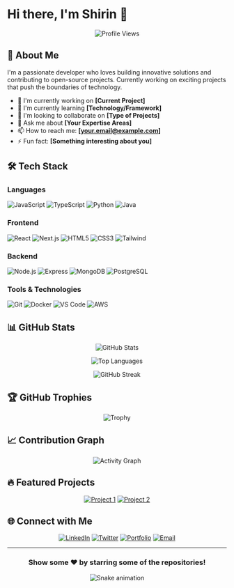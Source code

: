 # Hi there, I'm Shirin 👋

<div align="center">

  ![Profile Views](https://komarev.com/ghpvc/?username=yourusername&color=blueviolet&style=flat-square)

</div>

## 🚀 About Me

I'm a passionate developer who loves building innovative solutions and contributing to open-source projects. Currently working on exciting projects that push the boundaries of technology.

- 🔭 I'm currently working on **[Current Project]**
- 🌱 I'm currently learning **[Technology/Framework]**
- 👯 I'm looking to collaborate on **[Type of Projects]**
- 💬 Ask me about **[Your Expertise Areas]**
- 📫 How to reach me: **[your.email@example.com]**
- ⚡ Fun fact: **[Something interesting about you]**

## 🛠️ Tech Stack

### Languages
![JavaScript](https://img.shields.io/badge/-JavaScript-F7DF1E?style=flat-square&logo=javascript&logoColor=black)
![TypeScript](https://img.shields.io/badge/-TypeScript-3178C6?style=flat-square&logo=typescript&logoColor=white)
![Python](https://img.shields.io/badge/-Python-3776AB?style=flat-square&logo=python&logoColor=white)
![Java](https://img.shields.io/badge/-Java-007396?style=flat-square&logo=java&logoColor=white)

### Frontend
![React](https://img.shields.io/badge/-React-61DAFB?style=flat-square&logo=react&logoColor=black)
![Next.js](https://img.shields.io/badge/-Next.js-000000?style=flat-square&logo=next.js&logoColor=white)
![HTML5](https://img.shields.io/badge/-HTML5-E34F26?style=flat-square&logo=html5&logoColor=white)
![CSS3](https://img.shields.io/badge/-CSS3-1572B6?style=flat-square&logo=css3&logoColor=white)
![Tailwind](https://img.shields.io/badge/-Tailwind_CSS-38B2AC?style=flat-square&logo=tailwind-css&logoColor=white)

### Backend
![Node.js](https://img.shields.io/badge/-Node.js-339933?style=flat-square&logo=node.js&logoColor=white)
![Express](https://img.shields.io/badge/-Express-000000?style=flat-square&logo=express&logoColor=white)
![MongoDB](https://img.shields.io/badge/-MongoDB-47A248?style=flat-square&logo=mongodb&logoColor=white)
![PostgreSQL](https://img.shields.io/badge/-PostgreSQL-336791?style=flat-square&logo=postgresql&logoColor=white)

### Tools & Technologies
![Git](https://img.shields.io/badge/-Git-F05032?style=flat-square&logo=git&logoColor=white)
![Docker](https://img.shields.io/badge/-Docker-2496ED?style=flat-square&logo=docker&logoColor=white)
![VS Code](https://img.shields.io/badge/-VS_Code-007ACC?style=flat-square&logo=visual-studio-code&logoColor=white)
![AWS](https://img.shields.io/badge/-AWS-232F3E?style=flat-square&logo=amazon-aws&logoColor=white)

## 📊 GitHub Stats

<div align="center">

  ![GitHub Stats](https://github-readme-stats.vercel.app/api?username=yourusername&show_icons=true&theme=radical&hide_border=true&bg_color=0D1117)

  ![Top Languages](https://github-readme-stats.vercel.app/api/top-langs/?username=yourusername&layout=compact&theme=radical&hide_border=true&bg_color=0D1117)

  ![GitHub Streak](https://github-readme-streak-stats.herokuapp.com/?user=yourusername&theme=radical&hide_border=true&background=0D1117)

</div>

## 🏆 GitHub Trophies

<div align="center">

  ![Trophy](https://github-profile-trophy.vercel.app/?username=yourusername&theme=radical&no-frame=true&no-bg=true&row=1&column=7)

</div>

## 📈 Contribution Graph

<div align="center">

  ![Activity Graph](https://github-readme-activity-graph.vercel.app/graph?username=yourusername&theme=react-dark&hide_border=true&area=true)

</div>

## 🔥 Featured Projects

<div align="center">

[![Project 1](https://github-readme-stats.vercel.app/api/pin/?username=yourusername&repo=project1&theme=radical&hide_border=true&bg_color=0D1117)](https://github.com/yourusername/project1)
[![Project 2](https://github-readme-stats.vercel.app/api/pin/?username=yourusername&repo=project2&theme=radical&hide_border=true&bg_color=0D1117)](https://github.com/yourusername/project2)

</div>

## 🌐 Connect with Me

<div align="center">

  [![LinkedIn](https://img.shields.io/badge/-LinkedIn-0A66C2?style=for-the-badge&logo=linkedin&logoColor=white)](https://linkedin.com/in/yourprofile)
  [![Twitter](https://img.shields.io/badge/-Twitter-1DA1F2?style=for-the-badge&logo=twitter&logoColor=white)](https://twitter.com/yourhandle)
  [![Portfolio](https://img.shields.io/badge/-Portfolio-000000?style=for-the-badge&logo=vercel&logoColor=white)](https://yourportfolio.com)
  [![Email](https://img.shields.io/badge/-Email-EA4335?style=for-the-badge&logo=gmail&logoColor=white)](mailto:your.email@example.com)

</div>



---

<div align="center">

  ### Show some ❤️ by starring some of the repositories!

  ![Snake animation](https://raw.githubusercontent.com/yourusername/yourusername/output/github-contribution-grid-snake.svg)

</div>
